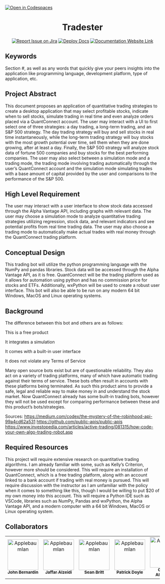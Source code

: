 [![Open in Codespaces](https://classroom.github.com/assets/launch-codespace-f4981d0f882b2a3f0472912d15f9806d57e124e0fc890972558857b51b24a6f9.svg)](https://classroom.github.com/open-in-codespaces?assignment_repo_id=10118280)
<div align="center">

# Tradester
[![Report Issue on Jira](https://img.shields.io/badge/Report%20Issues-Jira-0052CC?style=flat&logo=jira-software)](https://temple-cis-projects-in-cs.atlassian.net/jira/software/c/projects/DT/issues)
[![Deploy Docs](https://github.com/ApplebaumIan/tu-cis-4398-docs-template/actions/workflows/deploy.yml/badge.svg)](https://github.com/ApplebaumIan/tu-cis-4398-docs-template/actions/workflows/deploy.yml)
[![Documentation Website Link](https://img.shields.io/badge/-Documentation%20Website-brightgreen)](https://applebaumian.github.io/tu-cis-4398-docs-template/)


</div>


## Keywords

Section #, as well as any words that quickly give your peers insights into the application like programming language, development platform, type of application, etc.

## Project Abstract

This document proposes an application of quantitative trading strategies to create a desktop application that may select profitable stocks, indicate when to sell stocks, simulate trading in real time and even analyze orders placed via a QuantConnect account. The user may interact with a UI to first select one of three strategies: a day trading, a long-term trading, and an S&P 500 strategy. The day trading strategy will buy and sell stocks in real time instantaneously, while the long-term trading strategy will buy stocks with the most growth potential over time, sell them when they are done growing, after at least a day. Finally, the S&P 500 strategy will analyze stock data of fortune 500 companies and buy stocks for the best performing companies. The user may also select between a simulation mode and a trading mode, the trading mode involving trading automatically through the user’s QuantConnect account and the simulation mode simulating trades with a base amount of capital provided by the user and comparisons to the performance of the S&P 500.

## High Level Requirement

The user may interact with a user interface to show stock data accessed through the Alpha Vantage API, including graphs with relevant data. The user may choose a simulation mode to analyze quantitative trading strategies utilizing regression, stock data, and relevant indicators and see potential profits from real time trading data. The user may also choose a trading mode to automatically make actual trades with real money through the QuantConnect trading platform. 


## Conceptual Design

This trading bot will utilize the python programming language with the NumPy and pandas libraries. Stock data will be accessed through the Alpha Vantage API, as it is free. QuantConnect will be the trading platform used as it allows for automation using python and has no commission price for stocks and ETFs. Additionally, wxPython will be used to create a robust user interface. This bot will also be able to be run on any modern 64 bit Windows, MacOS and Linux operating systems.

## Background

The difference between this bot and others are as follows:  

This is a free product  

It integrates a simulation  

It comes with a built-in user interface  

It does not violate any Terms of Service  

Many open source bots exist but are of questionable reliability. They also act on a variety of trading platforms, many of which have automatic trading against their terms of service. These bots often result in accounts with these platforms being terminated. As such this product aims to provide a safe, legal and reliable way to make money in and understand the stock market. Now QuantConnect already has some built-in trading bots, however they will not be used except for comparing performance between these and this product’s bots/strategies.

Sources:
https://medium.com/codex/the-mystery-of-the-robinhood-api-99a4cd62a531
https://github.com/public-apis/public-apis
https://www.investopedia.com/articles/active-trading/081315/how-code-your-own-algo-trading-robot.asp

## Required Resources

This project will require extensive research on quantitative trading algorithms. I am already familiar with some, such as Kelly’s Criterion, however more should be considered. This will require an installation of QuantConnect, which is a free trading platform, along with an account linked to a bank account if trading with real money is pursued. This will require discussion with the instructor as I am unfamiliar with the policy when it comes to something like this, though I would be willing to put $20 of my own money into this account. This will require a Python IDE such as VSCode, libraries such as NumPy, Pandas and wxPython, the Alpha Vantage API, and a modern computer with a 64 bit Windows, MacOS or Linux operating system.

## Collaborators

[//]: # ( readme: collaborators -start )
<table>
<tr>
    <td align="center">
        <a href="https://github.com/ApplebaumIan">
            <img src="https://avatars.githubusercontent.com/u/9451941?v=4" width="100;" alt="ApplebaumIan"/>
            <br />
            <sub><b>John Bernardin</b></sub>
        </a>
    </td>
        <td align="center">
        <a href="https://github.com/ApplebaumIan">
            <img src="https://avatars.githubusercontent.com/u/9451941?v=4" width="100;" alt="ApplebaumIan"/>
            <br />
            <sub><b>Jaffar Alzeidi</b></sub>
        </a>
    </td>
        <td align="center">
        <a href="https://github.com/ApplebaumIan">
            <img src="https://avatars.githubusercontent.com/u/9451941?v=4" width="100;" alt="ApplebaumIan"/>
            <br />
            <sub><b>Sean Britt</b></sub>
        </a>
    </td>
        <td align="center">
        <a href="https://github.com/ApplebaumIan">
            <img src="https://avatars.githubusercontent.com/u/9451941?v=4" width="100;" alt="ApplebaumIan"/>
            <br />
            <sub><b>Patrick Doyle</b></sub>
        </a>
    </td>
        <td align="center">
        <a href="https://github.com/ApplebaumIan">
            <img src="https://avatars.githubusercontent.com/u/9451941?v=4" width="100;" alt="ApplebaumIan"/>
            <br />
            <sub><b>Guthrie Albertson</b></sub>
        </a>
    </td>
        <td align="center">
        <a href="https://github.com/ApplebaumIan">
            <img src="https://avatars.githubusercontent.com/u/9451941?v=4" width="100;" alt="ApplebaumIan"/>
            <br />
            <sub><b>Nick Bonanni</b></sub>
        </a>
    </td>
        <td align="center">
        <a href="https://github.com/ApplebaumIan">
            <img src="https://avatars.githubusercontent.com/u/9451941?v=4" width="100;" alt="ApplebaumIan"/>
            <br />
            <sub><b>Shawn Fowler</b></sub>
        </a>
    </td>
    <td align="center">
        <a href="https://github.com/ApplebaumIan">
            <img src="https://avatars.githubusercontent.com/u/9451941?v=4" width="100;" alt="ApplebaumIan"/>
            <br />
            <sub><b>Owen King</b></sub>
        </a>
    </td>
</tr>

</table>

[//]: # ( readme: collaborators -end )
